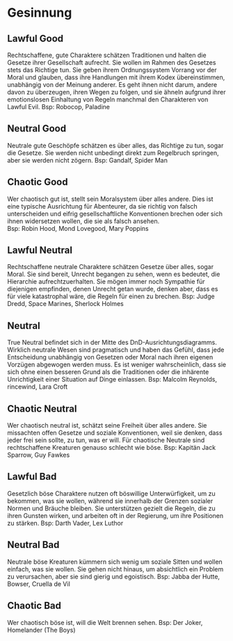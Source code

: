 # Gesinnung

## Lawful Good
Rechtschaffene, gute Charaktere schätzen Traditionen und halten die Gesetze ihrer Gesellschaft aufrecht. Sie wollen im Rahmen des Gesetzes stets das Richtige tun. Sie geben ihrem Ordnungssystem Vorrang vor der Moral und glauben, dass ihre Handlungen mit ihrem Kodex übereinstimmen, unabhängig von der Meinung anderer. Es geht ihnen nicht darum, andere davon zu überzeugen, ihren Wegen zu folgen, und sie ähneln aufgrund ihrer emotionslosen Einhaltung von Regeln manchmal den Charakteren von Lawful Evil.
Bsp: Robocop, Paladine
## Neutral Good
Neutrale gute Geschöpfe schätzen es über alles, das Richtige zu tun, sogar die Gesetze. Sie werden nicht unbedingt direkt zum Regelbruch springen, aber sie werden nicht zögern. 
Bsp: Gandalf, Spider Man
## Chaotic Good
Wer chaotisch gut ist, stellt sein Moralsystem über alles andere. Dies ist eine typische Ausrichtung für Abenteurer, da sie richtig von falsch unterscheiden und eifrig gesellschaftliche Konventionen brechen oder sich ihnen widersetzen wollen, die sie als falsch ansehen.  
Bsp: Robin Hood, Mond Lovegood, Mary Poppins
## Lawful Neutral
Rechtschaffene neutrale Charaktere schätzen Gesetze über alles, sogar Moral. Sie sind bereit, Unrecht begangen zu sehen, wenn es bedeutet, die Hierarchie aufrechtzuerhalten. Sie mögen immer noch Sympathie für diejenigen empfinden, denen Unrecht getan wurde, denken aber, dass es für viele katastrophal wäre, die Regeln für einen zu brechen. 
Bsp: Judge Dredd, Space Marines, Sherlock Holmes
## Neutral
True Neutral befindet sich in der Mitte des DnD-Ausrichtungsdiagramms. Wirklich neutrale Wesen sind pragmatisch und haben das Gefühl, dass jede Entscheidung unabhängig von Gesetzen oder Moral nach ihren eigenen Vorzügen abgewogen werden muss. Es ist weniger wahrscheinlich, dass sie sich ohne einen besseren Grund als die Traditionen oder die inhärente Unrichtigkeit einer Situation auf Dinge einlassen. 
Bsp: Malcolm Reynolds, rincewind, Lara Croft
## Chaotic Neutral
Wer chaotisch neutral ist, schätzt seine Freiheit über alles andere. Sie missachten offen Gesetze und soziale Konventionen, weil sie denken, dass jeder frei sein sollte, zu tun, was er will. Für chaotische Neutrale sind rechtschaffene Kreaturen genauso schlecht wie böse. 
Bsp: Kapitän Jack Sparrow, Guy Fawkes
## Lawful Bad
Gesetzlich böse Charaktere nutzen oft böswillige Unterwürfigkeit, um zu bekommen, was sie wollen, während sie innerhalb der Grenzen sozialer Normen und Bräuche bleiben. Sie unterstützen gezielt die Regeln, die zu ihren Gunsten wirken, und arbeiten oft in der Regierung, um ihre Positionen zu stärken. 
Bsp: Darth Vader, Lex Luthor
## Neutral Bad
Neutrale böse Kreaturen kümmern sich wenig um soziale Sitten und wollen einfach, was sie wollen. Sie gehen nicht hinaus, um absichtlich ein Problem zu verursachen, aber sie sind gierig und egoistisch. 
Bsp: Jabba der Hutte, Bowser, Cruella de Vil
## Chaotic Bad
Wer chaotisch böse ist, will die Welt brennen sehen. 
Bsp: Der Joker, Homelander (The Boys)
